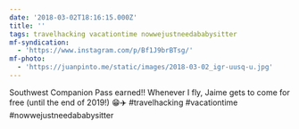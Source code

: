 ```yaml
---
date: '2018-03-02T18:16:15.000Z'
title: ''
tags: travelhacking vacationtime nowwejustneedababysitter
mf-syndication:
  - 'https://www.instagram.com/p/Bf1J9brBTsg/'
mf-photo:
  - 'https://juanpinto.me/static/images/2018-03-02_igr-uusq-u.jpg'
---
```

Southwest Companion Pass earned!! Whenever I fly, Jaime gets to come for free (until the end of 2019!) 😁✈️ #travelhacking #vacationtime #nowwejustneedababysitter
